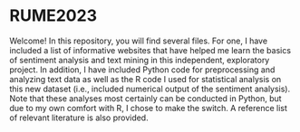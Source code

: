 # RUME2023

Welcome!  In this repository, you will find several files. For one, I have included a list of informative websites that have helped me learn the basics of sentiment analysis and text mining in this independent, exploratory project.  In addition, I have included Python code for preprocessing and analyzing text data as well as the R code I used for statistical analysis on this new dataset (i.e., included numerical output of the sentiment analysis).  Note that these analyses most certainly can be conducted in Python, but due to my own comfort with R, I chose to make the switch.  A reference list of relevant literature is also provided.
